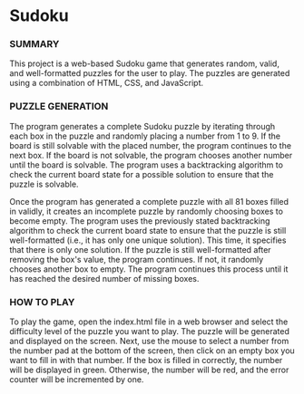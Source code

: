 # Sudoku
### SUMMARY
This project is a web-based Sudoku game that generates random, valid, and well-formatted puzzles for the user to play. The puzzles are generated using a combination of HTML, CSS, and JavaScript.

### PUZZLE GENERATION
The program generates a complete Sudoku puzzle by iterating through each box in the puzzle and randomly placing a number from 1 to 9. If the board is still solvable with the placed number, the program continues to the next box. If the board is not solvable, the program chooses another number until the board is solvable. The program uses a backtracking algorithm to check the current board state for a possible solution to ensure that the puzzle is solvable.

Once the program has generated a complete puzzle with all 81 boxes filled in validly, it creates an incomplete puzzle by randomly choosing boxes to become empty. The program uses the previously stated backtracking algorithm to check the current board state to ensure that the puzzle is still well-formatted (i.e., it has only one unique solution). This time, it specifies that there is only one solution. If the puzzle is still well-formatted after removing the box's value, the program continues. If not, it randomly chooses another box to empty. The program continues this process until it has reached the desired number of missing boxes.

### HOW TO PLAY
To play the game,  open the index.html file in a web browser and select the difficulty level of the puzzle you want to play. The puzzle will be generated and displayed on the screen. Next, use the mouse to select a number from the number pad at the bottom of the screen, then click on an empty box you want to fill in with that number. If the box is filled in correctly, the number will be displayed in green. Otherwise, the number will be red, and the error counter will be incremented by one. 
